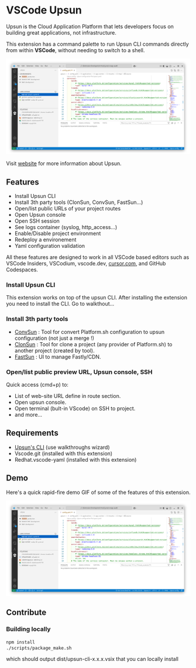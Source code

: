 # VSCode Upsun

Upsun is the Cloud Application Platform that lets developers focus on building great applications, not infrastructure.

This extension has a command palette to run Upsun CLI commands directly from within **VSCode**, without needing to switch to a shell.

![Preview Extension](resources/images/preview-light.png)

Visit [website](https://upsun.com/) for more information about Upsun.

## Features

- Install Upsun CLI
- Install 3th party tools (ClonSun, ConvSun, FastSun...)
- Open/list public URLs of your project routes
- Open Upsun console
- Open SSH session
- See logs container (syslog, http_access...)
- Enable/Disable project environment
- Redeploy a environement
- Yaml configuration validation

All these features are designed to work in all VSCode based editors such as VSCode Insiders, VSCodium, vscode.dev, [cursor.com](https://www.cursor.com/how-to-install-extensions), and GitHub Codespaces.

### Install Upsun CLI

This extension works on top of the upsun CLI. After installing the extension you need to install the CLI. Go to walkthout...

### Install 3th party tools

- [ConvSun](https://github.com/upsun/convsun) : Tool for convert Platform.sh configuration to upsun configuration (not just a merge !)
- [ClonSun](https://github.com/upsun/clonsun) : Tool for clone a project (any provider of Platform.sh) to another project (created by tool).
- [FastSun](https://github.com/upsun/fastsun) : UI to manage Fastly/CDN.

### Open/list public preview URL, Upsun console, SSH

Quick access (cmd+p) to:
- List of web-site URL define in route section.
- Open upsun console.
- Open terminal (bult-in VScode) on SSH to project.
- and more...

## Requirements

- [Upsun's CLI](https://docs.upsun.com/administration/cli.html#1-install) (use walkthroughs wizard)
- Vscode.git (installed with this extension)
- Redhat.vscode-yaml (installed with this extension)

## Demo

Here's a quick rapid-fire demo GIF of some of the features of this extension.

![TODO](resources/images/preview-light.png)

## Contribute

### Building locally

```
npm install
./scripts/package_make.sh
```

which should output dist/upsun-cli-x.x.x.vsix that you can locally install
